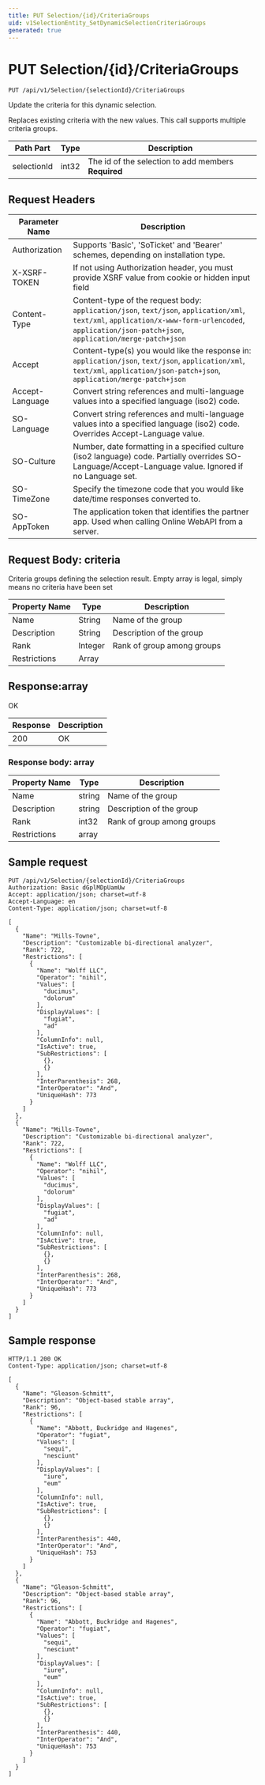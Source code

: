 ```yaml
---
title: PUT Selection/{id}/CriteriaGroups
uid: v1SelectionEntity_SetDynamicSelectionCriteriaGroups
generated: true
---
```


# PUT Selection/{id}/CriteriaGroups

```http
PUT /api/v1/Selection/{selectionId}/CriteriaGroups
```

Update the criteria for this dynamic selection.


Replaces existing criteria with the new values. This call supports multiple criteria groups.





| Path Part | Type | Description |
|-----------|------|-------------|
| selectionId | int32 | The id of the selection to add members **Required** |



## Request Headers

| Parameter Name | Description |
|----------------|-------------|
| Authorization  | Supports 'Basic', 'SoTicket' and 'Bearer' schemes, depending on installation type. |
| X-XSRF-TOKEN   | If not using Authorization header, you must provide XSRF value from cookie or hidden input field |
| Content-Type | Content-type of the request body: `application/json`, `text/json`, `application/xml`, `text/xml`, `application/x-www-form-urlencoded`, `application/json-patch+json`, `application/merge-patch+json` |
| Accept         | Content-type(s) you would like the response in: `application/json`, `text/json`, `application/xml`, `text/xml`, `application/json-patch+json`, `application/merge-patch+json` |
| Accept-Language | Convert string references and multi-language values into a specified language (iso2) code. |
| SO-Language | Convert string references and multi-language values into a specified language (iso2) code. Overrides Accept-Language value. |
| SO-Culture | Number, date formatting in a specified culture (iso2 language) code. Partially overrides SO-Language/Accept-Language value. Ignored if no Language set. |
| SO-TimeZone | Specify the timezone code that you would like date/time responses converted to. |
| SO-AppToken | The application token that identifies the partner app. Used when calling Online WebAPI from a server. |

## Request Body: criteria 

Criteria groups defining the selection result. Empty array is legal, simply means no criteria have been set 

| Property Name | Type |  Description |
|----------------|------|--------------|
| Name | String | Name of the group |
| Description | String | Description of the group |
| Rank | Integer | Rank of group among groups |
| Restrictions | Array |  |

## Response:array

OK

| Response | Description |
|----------------|-------------|
| 200 | OK |

### Response body: array

| Property Name | Type |  Description |
|----------------|------|--------------|
| Name | string | Name of the group |
| Description | string | Description of the group |
| Rank | int32 | Rank of group among groups |
| Restrictions | array |  |

## Sample request

```http!
PUT /api/v1/Selection/{selectionId}/CriteriaGroups
Authorization: Basic dGplMDpUamUw
Accept: application/json; charset=utf-8
Accept-Language: en
Content-Type: application/json; charset=utf-8

[
  {
    "Name": "Mills-Towne",
    "Description": "Customizable bi-directional analyzer",
    "Rank": 722,
    "Restrictions": [
      {
        "Name": "Wolff LLC",
        "Operator": "nihil",
        "Values": [
          "ducimus",
          "dolorum"
        ],
        "DisplayValues": [
          "fugiat",
          "ad"
        ],
        "ColumnInfo": null,
        "IsActive": true,
        "SubRestrictions": [
          {},
          {}
        ],
        "InterParenthesis": 268,
        "InterOperator": "And",
        "UniqueHash": 773
      }
    ]
  },
  {
    "Name": "Mills-Towne",
    "Description": "Customizable bi-directional analyzer",
    "Rank": 722,
    "Restrictions": [
      {
        "Name": "Wolff LLC",
        "Operator": "nihil",
        "Values": [
          "ducimus",
          "dolorum"
        ],
        "DisplayValues": [
          "fugiat",
          "ad"
        ],
        "ColumnInfo": null,
        "IsActive": true,
        "SubRestrictions": [
          {},
          {}
        ],
        "InterParenthesis": 268,
        "InterOperator": "And",
        "UniqueHash": 773
      }
    ]
  }
]
```

## Sample response

```http_
HTTP/1.1 200 OK
Content-Type: application/json; charset=utf-8

[
  {
    "Name": "Gleason-Schmitt",
    "Description": "Object-based stable array",
    "Rank": 96,
    "Restrictions": [
      {
        "Name": "Abbott, Buckridge and Hagenes",
        "Operator": "fugiat",
        "Values": [
          "sequi",
          "nesciunt"
        ],
        "DisplayValues": [
          "iure",
          "eum"
        ],
        "ColumnInfo": null,
        "IsActive": true,
        "SubRestrictions": [
          {},
          {}
        ],
        "InterParenthesis": 440,
        "InterOperator": "And",
        "UniqueHash": 753
      }
    ]
  },
  {
    "Name": "Gleason-Schmitt",
    "Description": "Object-based stable array",
    "Rank": 96,
    "Restrictions": [
      {
        "Name": "Abbott, Buckridge and Hagenes",
        "Operator": "fugiat",
        "Values": [
          "sequi",
          "nesciunt"
        ],
        "DisplayValues": [
          "iure",
          "eum"
        ],
        "ColumnInfo": null,
        "IsActive": true,
        "SubRestrictions": [
          {},
          {}
        ],
        "InterParenthesis": 440,
        "InterOperator": "And",
        "UniqueHash": 753
      }
    ]
  }
]
```